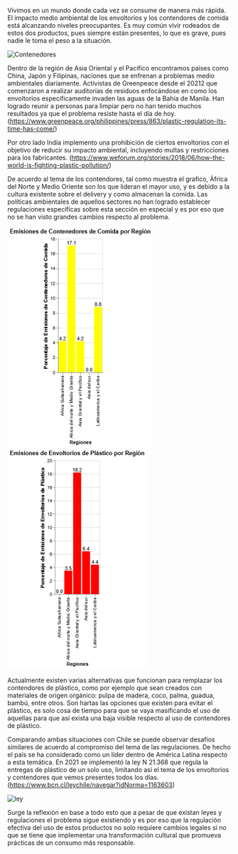 Vivimos en un mundo donde cada vez se consume de manera más rápida. El impacto medio ambiental de los envoltorios y los contendores de comida está alcanzando niveles preocupantes. Es muy común vivir rodeados de estos dos productos, pues siempre están presentes, lo que es grave, pues nadie le toma el peso a la situación. 

![Contenedores](foto%20contenedor.png)


Dentro de la región de Asia Oriental y el Pacifico encontramos países como China, Japón y Filipinas, naciones que se enfrenan a problemas medio ambientales diariamente. Activistas de Greenpeace desde el 20212 que comenzaron a realizar auditorías de residuos enfocándose en como los envoltorios específicamente invaden las aguas de la Bahía de Manila. Han logrado reunir a personas para limpiar pero no han tenido muchos resultados ya que el problema resiste hasta el día de hoy. 
(https://www.greenpeace.org/philippines/press/863/plastic-regulation-its-time-has-come/)

Por otro lado India implemento una prohibición de ciertos envoltorios con el objetivo de reducir su impacto ambiental, incluyendo multas y restricciones para los fabricantes. 
(https://www.weforum.org/stories/2018/06/how-the-world-is-fighting-plastic-pollution/)

De acuerdo al tema de los contendores, tal como muestra el grafico, África del Norte y Medio Oriente son los que lideran el mayor uso, y es debido a la cultura existente sobre el  delivery y como almacenan la comida. Las políticas ambientales de aquellos sectores no han logrado establecer regulaciones específicas sobre esta sección en especial y es por eso que no se han visto grandes cambios respecto al problema.

![Grafico1](visualización_silva_1.png)      ![Grafico2](visualización_silva_2.png)





Actualmente existen varias alternativas que funcionan para remplazar los contendores de plástico, como por ejemplo que sean creados con materiales de origen orgánico: pulpa de madera, coco, palma, guadua, bambú, entre otros. Son hartas las opciones que existen para evitar el plástico, es solo cosa de tiempo para que se vaya masificando el uso de aquellas para que así exista una baja visible respecto al uso de contendores de plástico. 

Comparando ambas situaciones con Chile se puede observar desafíos similares de acuerdo al compromiso del tema de las regulaciones. De hecho el país se ha considerado como un líder dentro de América Latina respecto a esta temática. En 2021 se implementó la ley N 21.368 que regula la entregas de plástico de un solo uso, limitando así el tema de los envoltorios y contendores  que vemos presentes todos los días. 
(https://www.bcn.cl/leychile/navegar?idNorma=1163603)

![ley](foto%20ley.png)


Surge la reflexión en base a todo esto que a pesar de que existan leyes y regulaciones el problema sigue existiendo y es por eso que la regulación efectiva del uso de estos productos no solo requiere cambios legales si no que se tiene que implementar una transformación cultural que promueva prácticas de un consumo más responsable. 





